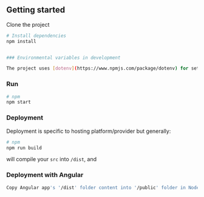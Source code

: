 
## Getting started
Clone the project

```sh
# Install dependencies
npm install


### Environmental variables in development

The project uses [dotenv](https://www.npmjs.com/package/dotenv) for setting environmental variables during development. Simply copy `.env.example`, rename it to `.env` and add your env vars as you see fit. 
```

### Run
```sh
# npm
npm start
```
### Deployment

Deployment is specific to hosting platform/provider but generally:

```sh
# npm
npm run build
```
will compile your `src` into `/dist`, and 
### Deployment with Angular
```sh
Copy Angular app's '/dist' folder content into '/public' folder in Node.js app
```


